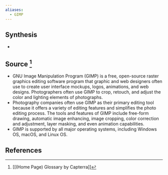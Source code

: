 ```yaml
---
aliases:
  - GIMP
---
```

## Synthesis
- 
## Source [^1]
- GNU Image Manipulation Program (GIMP) is a free, open-source raster graphics editing software program that graphic and web designers often use to create user interface mockups, logos, animations, and web designs. Photographers often use GIMP to crop, retouch, and adjust the color and lighting elements of photographs.
- Photography companies often use GIMP as their primary editing tool because it offers a variety of editing features and simplifies the photo editing process. The tools and features of GIMP include free-form drawing, automatic image enhancing, image cropping, color correction and adjustment, layer masking, and even animation capabilities.
- GIMP is supported by all major operating systems, including Windows OS, macOS, and Linux OS.
## References

[^1]: [[(Home Page) Glossary by Capterra]]